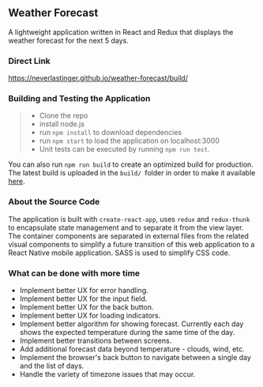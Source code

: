 ## Weather Forecast

A lightweight application written in React and Redux that displays the weather forecast for the next 5 days. 

### Direct Link

https://neverlastinger.github.io/weather-forecast/build/

### Building and Testing the Application

> - Clone the repo
> - install node.js
> - run ```npm install``` to download dependencies
> - run ```npm start``` to load the application on localhost:3000
> - Unit tests can be executed by running ```npm run test```.

You can also run ```npm run build``` to create an optimized build for production. The latest build is uploaded in the ```build/ ```folder in order to make it available [here](https://neverlastinger.github.io/weather-forecast/build/).

### About the Source Code

The application is built with ```create-react-app```, uses ```redux``` and ```redux-thunk``` to encapsulate state management and to separate it from the view layer. The container components are separated in external files from the related visual components to simplify a future transition of this web application to a React Native mobile application. SASS is used to simplify CSS code. 

### What can be done with more time
- Implement better UX for error handling. 
- Implement better UX for the input field.
- Implement better UX for the back button. 
- Implement better UX for loading indicators. 
- Implement better algorithm for showing forecast. Currently each day shows the expected temperature during the same time of the day. 
- Implement better transitions between screens. 
- Add additional forecast data beyond temperature - clouds, wind, etc.
- Implement the browser's back button to navigate between a single day and the list of days.
- Handle the variety of timezone issues that may occur. 